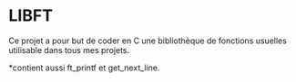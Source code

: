 # LIBFT

Ce projet a pour but de coder en C une bibliothèque de fonctions
usuelles utilisable dans tous mes projets.

*contient aussi ft_printf et get_next_line.
